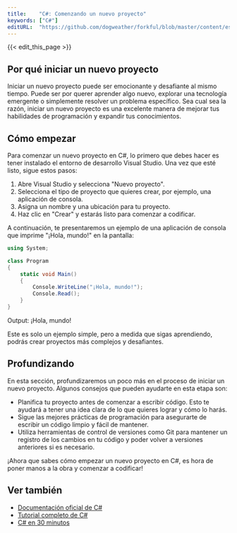 ```yaml
---
title:    "C#: Comenzando un nuevo proyecto"
keywords: ["C#"]
editURL:  "https://github.com/dogweather/forkful/blob/master/content/es/c-sharp/starting-a-new-project.md"
---
```


{{< edit_this_page >}}

## Por qué iniciar un nuevo proyecto

Iniciar un nuevo proyecto puede ser emocionante y desafiante al mismo tiempo. Puede ser por querer aprender algo nuevo, explorar una tecnología emergente o simplemente resolver un problema específico. Sea cual sea la razón, iniciar un nuevo proyecto es una excelente manera de mejorar tus habilidades de programación y expandir tus conocimientos.

## Cómo empezar

Para comenzar un nuevo proyecto en C#, lo primero que debes hacer es tener instalado el entorno de desarrollo Visual Studio. Una vez que esté listo, sigue estos pasos:

1. Abre Visual Studio y selecciona "Nuevo proyecto".
2. Selecciona el tipo de proyecto que quieres crear, por ejemplo, una aplicación de consola.
3. Asigna un nombre y una ubicación para tu proyecto.
4. Haz clic en "Crear" y estarás listo para comenzar a codificar.

A continuación, te presentaremos un ejemplo de una aplicación de consola que imprime "¡Hola, mundo!" en la pantalla:

```C#
using System;

class Program
{
    static void Main()
    {
        Console.WriteLine("¡Hola, mundo!");
        Console.Read();
    }
}
```
Output:
¡Hola, mundo!

Este es solo un ejemplo simple, pero a medida que sigas aprendiendo, podrás crear proyectos más complejos y desafiantes.

## Profundizando

En esta sección, profundizaremos un poco más en el proceso de iniciar un nuevo proyecto. Algunos consejos que pueden ayudarte en esta etapa son:

- Planifica tu proyecto antes de comenzar a escribir código. Esto te ayudará a tener una idea clara de lo que quieres lograr y cómo lo harás.
- Sigue las mejores prácticas de programación para asegurarte de escribir un código limpio y fácil de mantener.
- Utiliza herramientas de control de versiones como Git para mantener un registro de los cambios en tu código y poder volver a versiones anteriores si es necesario.

¡Ahora que sabes cómo empezar un nuevo proyecto en C#, es hora de poner manos a la obra y comenzar a codificar!

## Ver también

- [Documentación oficial de C#](https://docs.microsoft.com/es-es/dotnet/csharp/)
- [Tutorial completo de C#](https://www.tutorialspoint.com/csharp/index.htm)
- [C# en 30 minutos](https://www.youtube.com/watch?v=vt0_X6e7EgM)